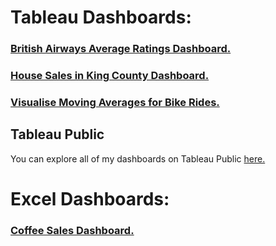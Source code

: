 # Tableau Dashboards:

### [British Airways Average Ratings Dashboard.](https://github.com/neeth97/Tableau-Dashboards-Explained/tree/main/Tableau%20Interactive%20Dashboards%20/British-Airways-Average-Ratings#tableau-interactive-dashboard-for-british-airways-average-ratings-explained)
### [House Sales in King County Dashboard.](https://github.com/neeth97/Tableau-Dashboards-Explained/tree/main/Tableau%20Interactive%20Dashboards%20/House-Sales-in-King-County#interactive-dashboard-for-house-sales-in-king-county)
### [Visualise Moving Averages for Bike Rides.](https://github.com/neeth97/Tableau-Dashboards-Explained/blob/main/Tableau%20Interactive%20Dashboards%20/Visualise-Moving-Averages-for-Bike-Rides/README.md#interactive-dashboard-to-visualise-moving-averages-for-bike-rides)

## Tableau Public
You can explore all of my dashboards on Tableau Public [here.](https://public.tableau.com/app/profile/praneeth.kruthiventi/vizzes)

# Excel Dashboards:

### [Coffee Sales Dashboard.](https://github.com/neeth97/Data-Visualization-Dashboards-Explained/tree/main/Excel%20Interactive%20Dashboards/Coffee%20Sales%20Dashboard)
